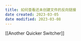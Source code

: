 ```yaml
---
title: 如何查看还未创建文件的反向链接
date created: 2023-03-05
date modified: 2023-03-08
---
```


[[Another Quicker Switcher]]

